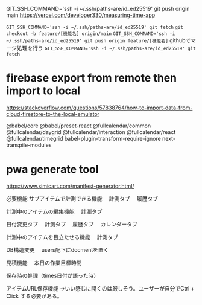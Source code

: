 GIT_SSH_COMMAND='ssh -i ~/.ssh/paths-are/id_ed25519' git push origin main
https://vercel.com/developer330/measuring-time-app

`GIT_SSH_COMMAND='ssh -i ~/.ssh/paths-are/id_ed25519' git fetch` <!-- まずはfetchする -->
`git checkout -b feature/[機能名] origin/main`  <!-- そして作業（新規開発）ブランチを作る -->
`GIT_SSH_COMMAND='ssh -i ~/.ssh/paths-are/id_ed25519' git push origin feature/[機能名]` <!-- 作業が終わったらプッシュする -->
githubでマージ処理を行う
`GIT_SSH_COMMAND='ssh -i ~/.ssh/paths-are/id_ed25519' git fetch` <!-- 最後にfetchしておく -->


# firebase export from remote then import to local

https://stackoverflow.com/questions/57838764/how-to-import-data-from-cloud-firestore-to-the-local-emulator

@babel/core @babel/preset-react @fullcalendar/common @fullcalendar/daygrid @fullcalendar/interaction @fullcalendar/react @fullcalendar/timegrid babel-plugin-transform-require-ignore next-transpile-modules


# pwa generate tool
https://www.simicart.com/manifest-generator.html/


必要機能
サブアイテムで計測できる機能
　計測タブ
　履歴タブ

計測中のアイテムの編集機能
　計測タブ

日付変更タブ
　計測タブ
　履歴タブ
　カレンダータブ

計測中のアイテムを目立たせる機能
　計測タブ
<!-- 時間以外はOK -->

<!-- 12/11 -->
DB構造変更
　users配下にdocmentを置く

見積機能
　本日の作業目標時間

保存時の処理（times日付が語った時）

アイテムURL保存機能 →いい感じに開くのは厳しそう。ユーザーが自分でCtrl + Click する必要がある。
<!-- アイテムにメモを追加する機能
　計測タブ -->

<!-- バグfix -->
<!-- 　メモが追加されないから追加する -->

<!-- レイアウト修正　 -->
<!-- 　タイトル非表示 -->
<!-- 　ユーザーはアカウントのアイコンで -->

<!-- 計測アイテムの背景を変更 -->


